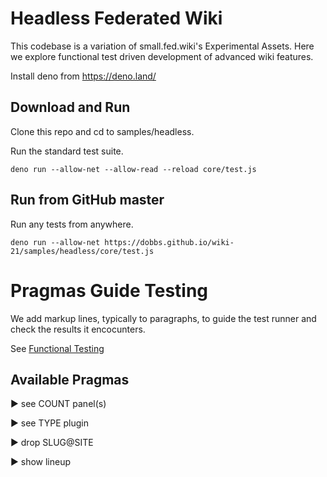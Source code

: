 # Headless Federated Wiki

This codebase is a variation of small.fed.wiki's Experimental Assets.
Here we explore functional test driven development of advanced wiki features.

Install deno from https://deno.land/

## Download and Run

Clone this repo and cd to samples/headless.

Run the standard test suite.
```
deno run --allow-net --allow-read --reload core/test.js
```

## Run from GitHub master

Run any tests from anywhere.
```
deno run --allow-net https://dobbs.github.io/wiki-21/samples/headless/core/test.js
```

# Pragmas Guide Testing

We add markup lines, typically to paragraphs, to guide the test runner and check the results it encocunters.

See [Functional Testing](http://ward.dojo.fed.wiki/view/functional-testing/small.fed.wiki/first-functional-test)

## Available Pragmas

► see COUNT panel(s)

► see TYPE plugin

► drop SLUG@SITE

► show lineup
